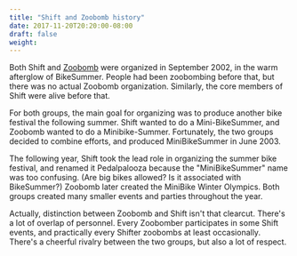 ```yaml
---
title: "Shift and Zoobomb history"
date: 2017-11-20T20:20:00-08:00
draft: false
weight:
---
```


Both Shift and [Zoobomb](https://www.zoobombpdx.org/) were organized in September 2002, in the warm afterglow of BikeSummer. People had been zoobombing before that, but there was no actual Zoobomb organization. Similarly, the core members of Shift were alive before that.

For both groups, the main goal for organizing was to produce another bike festival the following summer. Shift wanted to do a Mini-BikeSummer, and Zoobomb wanted to do a Minibike-Summer. Fortunately, the two groups decided to combine efforts, and produced MiniBikeSummer in June 2003.

The following year, Shift took the lead role in organizing the summer bike festival, and renamed it Pedalpalooza because the "MiniBikeSummer" name was too confusing. (Are big bikes allowed? Is it associated with BikeSummer?) Zoobomb later created the MiniBike Winter Olympics. Both groups created many smaller events and parties throughout the year.

Actually, distinction between Zoobomb and Shift isn't that clearcut. There's a lot of overlap of personnel. Every Zoobomber participates in some Shift events, and practically every Shifter zoobombs at least occasionally. There's a cheerful rivalry between the two groups, but also a lot of respect.

